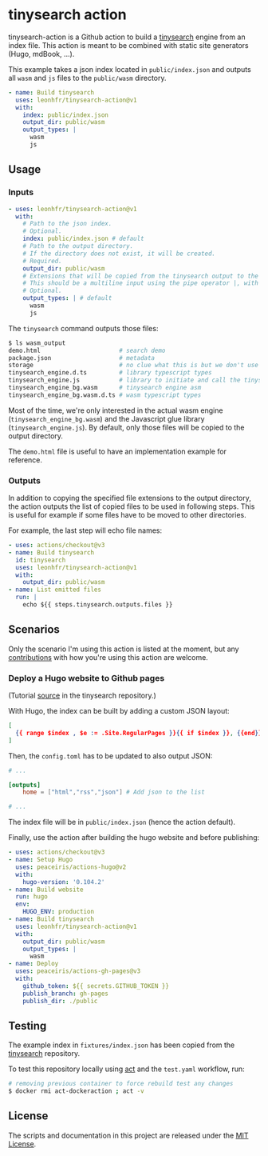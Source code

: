 # tinysearch action

tinysearch-action is a Github action to build a [tinysearch](https://github.com/tinysearch/tinysearch) engine from an index file. This action is meant to be combined with static site generators (Hugo, mdBook, ...).

This example takes a json index located in `public/index.json` and outputs all `wasm` and `js` files to the `public/wasm` directory.

```yaml
- name: Build tinysearch
  uses: leonhfr/tinysearch-action@v1
  with:
    index: public/index.json
    output_dir: public/wasm
    output_types: |
      wasm
      js
```

## Usage

### Inputs

```yaml
- uses: leonhfr/tinysearch-action@v1
  with:
    # Path to the json index.
    # Optional.
    index: public/index.json # default
    # Path to the output directory.
    # If the directory does not exist, it will be created.
    # Required.
    output_dir: public/wasm
    # Extensions that will be copied from the tinysearch output to the output directory.
    # This should be a multiline input using the pipe operator |, with one extension per line.
    # Optional.
    output_types: | # default
      wasm
      js
```

The `tinysearch` command outputs those files:

```sh
$ ls wasm_output
demo.html                      # search demo
package.json                   # metadata
storage                        # no clue what this is but we don't use it
tinysearch_engine.d.ts         # library typescript types
tinysearch_engine.js           # library to initiate and call the tinysearch wasm
tinysearch_engine_bg.wasm      # tinysearch engine asm
tinysearch_engine_bg.wasm.d.ts # wasm typescript types
```

Most of the time, we're only interested in the actual wasm engine (`tinysearch_engine_bg.wasm`) and the Javascript glue library (`tinysearch_engine.js`). By default, only those files will be copied to the output directory.

The `demo.html` file is useful to have an implementation example for reference.

### Outputs

In addition to copying the specified file extensions to the output directory, the action outputs the list of copied files to be used in following steps. This is useful for example if some files have to be moved to other directories.

For example, the last step will echo file names:

```yaml
- uses: actions/checkout@v3
- name: Build tinysearch
  id: tinysearch
  uses: leonhfr/tinysearch-action@v1
  with:
    output_dir: public/wasm
- name: List emitted files
  run: |
    echo ${{ steps.tinysearch.outputs.files }}
```

## Scenarios

Only the scenario I'm using this action is listed at the moment, but any [contributions](https://github.com/leonhfr/tinysearch-action/blob/master/CONTRIBUTING.md) with how you're using this action are welcome.

### Deploy a Hugo website to Github pages

(Tutorial [source](https://github.com/tinysearch/tinysearch/blob/master/howto/hugo.md) in the tinysearch repository.)

With Hugo, the index can be built by adding a custom JSON layout:

```json
[
  {{ range $index , $e := .Site.RegularPages }}{{ if $index }}, {{end}}{{ dict "title" .Title "url" .Permalink "body" .Plain | jsonify }}{{end}}
]
```

Then, the `config.toml` has to be updated to also output JSON:

```toml
# ...

[outputs]
    home = ["html","rss","json"] # Add json to the list

# ...
```

The index file will be in `public/index.json` (hence the action default).

Finally, use the action after building the hugo website and before publishing:

```yaml
- uses: actions/checkout@v3
- name: Setup Hugo
  uses: peaceiris/actions-hugo@v2
  with:
    hugo-version: '0.104.2'
- name: Build website
  run: hugo
  env:
    HUGO_ENV: production
- name: Build tinysearch
  uses: leonhfr/tinysearch-action@v1
  with:
    output_dir: public/wasm
    output_types: |
      wasm
- name: Deploy
  uses: peaceiris/actions-gh-pages@v3
  with:
    github_token: ${{ secrets.GITHUB_TOKEN }}
    publish_branch: gh-pages
    publish_dir: ./public
```

## Testing

The example index in `fixtures/index.json` has been copied from the [tinysearch](https://github.com/tinysearch/tinysearch) repository.

To test this repository locally using [act](https://github.com/nektos/act) and the `test.yaml` workflow, run:

```sh
# removing previous container to force rebuild test any changes
$ docker rmi act-dockeraction ; act -v
```

## License

The scripts and documentation in this project are released under the [MIT License](https://github.com/leonhfr/tinysearch-action/blob/master/LICENSE).
